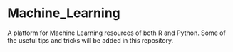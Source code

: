 # Machine_Learning
A platform for Machine Learning resources of both R and Python.
Some of the useful tips and tricks will be added in this repository.
